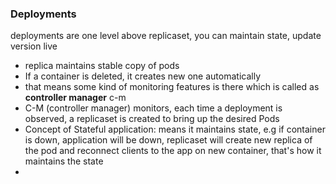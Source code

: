 ### Deployments
deployments are one level above replicaset, you can maintain state, update version live

- replica maintains stable copy of pods
- If a container is deleted, it creates new one automatically
- that means some kind of monitoring features is there which is called as **controller manager** c-m
- C-M (controller manager) monitors, each time a deployment is observed, a replicaset is created to bring up the desired Pods
- Concept of Stateful application: means it maintains state, e.g if container is down, application will be down, replicaset will create new replica of the pod and reconnect clients to the app on new container, that's how it maintains the state
- 